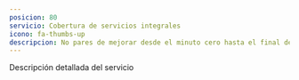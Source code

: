 ```yaml
---
posicion: 80
servicio: Cobertura de servicios integrales
icono: fa-thumbs-up
descripcion: No pares de mejorar desde el minuto cero hasta el final del partido. En SoccerIntAgents conocemos los detalles de cada etapa y nuestros servicios integrales cubren todos los obstáculos que irás encontrando.
---
```

Descripción detallada del servicio
